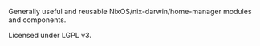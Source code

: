 Generally useful and reusable NixOS/nix-darwin/home-manager modules and components.

Licensed under LGPL v3.
